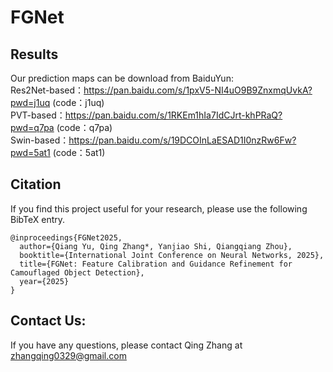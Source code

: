 # FGNet   

## Results   
Our prediction maps can be download from BaiduYun:   
Res2Net-based：https://pan.baidu.com/s/1pxV5-NI4uO9B9ZnxmqUvkA?pwd=j1uq (code：j1uq)   
PVT-based：https://pan.baidu.com/s/1RKEm1hIa7IdCJrt-khPRaQ?pwd=q7pa (code：q7pa)  
Swin-based：https://pan.baidu.com/s/19DCOInLaESAD1I0nzRw6Fw?pwd=5at1 (code：5at1)     

## Citation    
If you find this project useful for your research, please use the following BibTeX entry.  
```
@inproceedings{FGNet2025,
  author={Qiang Yu, Qing Zhang*, Yanjiao Shi, Qiangqiang Zhou},
  booktitle={International Joint Conference on Neural Networks, 2025}, 
  title={FGNet: Feature Calibration and Guidance Refinement for Camouflaged Object Detection}, 
  year={2025}
}
```   

## Contact Us:  
If you have any questions, please contact Qing Zhang at zhangqing0329@gmail.com   
 
